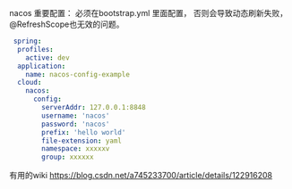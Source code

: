 nacos 重要配置： 必须在bootstrap.yml 里面配置， 否则会导致动态刷新失败，@RefreshScope也无效的问题。

``` yml
 spring:
  profiles:
    active: dev
  application:
    name: nacos-config-example
  cloud:
    nacos:
      config:
        serverAddr: 127.0.0.1:8848
        username: 'nacos'
        password: 'nacos'
        prefix: 'hello world'
        file-extension: yaml
        namespace: xxxxxv
        group: xxxxxx   
```

有用的wiki
https://blog.csdn.net/a745233700/article/details/122916208